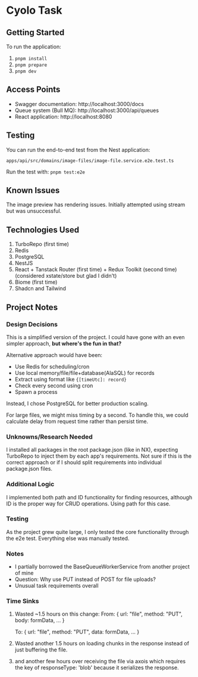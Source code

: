 # Cyolo Task

## Getting Started

To run the application:

1. `pnpm install`
2. `pnpm prepare`
3. `pnpm dev`

## Access Points

- Swagger documentation: http://localhost:3000/docs
- Queue system (Bull MQ): http://localhost:3000/api/queues
- React application: http://localhost:8080

## Testing

You can run the end-to-end test from the Nest application:
```
apps/api/src/domains/image-files/image-file.service.e2e.test.ts
```

Run the test with: `pnpm test:e2e`

## Known Issues

The image preview has rendering issues. Initially attempted using stream but was unsuccessful.

## Technologies Used

1. TurboRepo (first time)
2. Redis
3. PostgreSQL
4. NestJS
5. React + Tanstack Router (first time) + Redux Toolkit (second time)(considered xstate/store but glad I didn't)
6. Biome (first time)
7. Shadcn and Tailwind

## Project Notes

### Design Decisions

This is a simplified version of the project. I could have gone with an even simpler approach, **but where's the fun in that?**

Alternative approach would have been:
- Use Redis for scheduling/cron
- Use local memory/file/file+database(AlaSQL) for records
- Extract using format like `{[timeUtc]: record}`
- Check every second using cron
- Spawn a process

Instead, I chose PostgreSQL for better production scaling.

For large files, we might miss timing by a second. To handle this, we could calculate delay from request time rather than persist time.

### Unknowns/Research Needed

I installed all packages in the root package.json (like in NX), expecting TurboRepo to inject them by each app's requirements. Not sure if this is the correct approach or if I should split requirements into individual package.json files.

### Additional Logic

I implemented both path and ID functionality for finding resources, although ID is the proper way for CRUD operations. Using path for this case.

### Testing

As the project grew quite large, I only tested the core functionality through the e2e test. Everything else was manually tested.

### Notes

- I partially borrowed the BaseQueueWorkerService from another project of mine
- Question: Why use PUT instead of POST for file uploads?
- Unusual task requirements overall

### Time Sinks

1. Wasted ~1.5 hours on this change:
   From:
   {
     url: "file",
     method: "PUT",
     body: formData,
     ...
   }
   
   To:
   {
     url: "file",
     method: "PUT",
     data: formData,
     ...
   }

2. Wasted another 1.5 hours on loading chunks in the response instead of just buffering the file.
3. and another few hours over receiving the file via axois which requires the key of responseType: 'blob' because it serializes the response.
